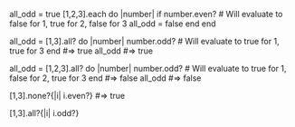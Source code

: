 all_odd = true
[1,2,3].each do |number|
  if number.even? # Will evaluate to false for 1, true for 2, false for 3
    all_odd = false
  end
end

all_odd = [1,3].all? do |number|
  number.odd? # Will evaluate to true for 1, true for 3
end #=> true
all_odd #=> true

all_odd = [1,2,3].all? do |number|
  number.odd? # Will evaluate to true for 1, false for 2, true for 3
end #=> false
all_odd #=> false

[1,3].none?{|i| i.even?} #=> true

[1,3].all?{|i| i.odd?}
